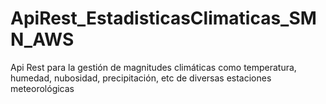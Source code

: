 # ApiRest_EstadisticasClimaticas_SMN_AWS
Api Rest para la gestión de magnitudes climáticas como temperatura, humedad, nubosidad, precipitación, etc de diversas estaciones meteorológicas
